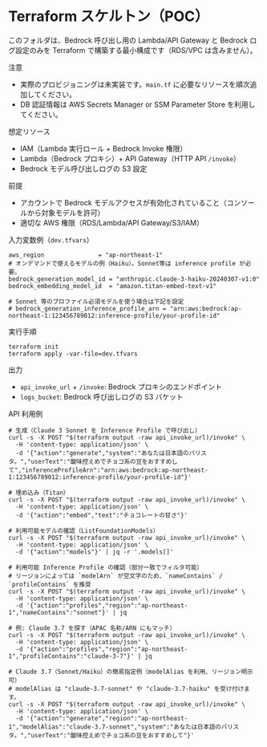 # Terraform スケルトン（POC）

このフォルダは、Bedrock 呼び出し用の Lambda/API Gateway と Bedrock ログ設定のみを Terraform で構築する最小構成です（RDS/VPC は含みません）。

注意
- 実際のプロビジョニングは未実装です。`main.tf` に必要なリソースを順次追加してください。
- DB 認証情報は AWS Secrets Manager or SSM Parameter Store を利用してください。

想定リソース
- IAM（Lambda 実行ロール + Bedrock Invoke 権限）
- Lambda（Bedrock プロキシ）+ API Gateway（HTTP API `/invoke`）
- Bedrock モデル呼び出しログの S3 設定

前提
- アカウントで Bedrock モデルアクセスが有効化されていること（コンソールから対象モデルを許可）
- 適切な AWS 権限（RDS/Lambda/API Gateway/S3/IAM）

入力変数例（`dev.tfvars`）
```
aws_region               = "ap-northeast-1"
# オンデマンドで使えるモデルの例（Haiku）。Sonnet等は inference profile が必要。
bedrock_generation_model_id = "anthropic.claude-3-haiku-20240307-v1:0"
bedrock_embedding_model_id  = "amazon.titan-embed-text-v1"

# Sonnet 等のプロファイル必須モデルを使う場合は下記を設定
# bedrock_generation_inference_profile_arn = "arn:aws:bedrock:ap-northeast-1:123456789012:inference-profile/your-profile-id"
```

実行手順
```
terraform init
terraform apply -var-file=dev.tfvars
```

出力
- `api_invoke_url` + `/invoke`: Bedrock プロキシのエンドポイント
- `logs_bucket`: Bedrock 呼び出しログの S3 バケット

API 利用例
```
# 生成（Claude 3 Sonnet を Inference Profile で呼び出し）
curl -s -X POST "$(terraform output -raw api_invoke_url)/invoke" \
  -H 'content-type: application/json' \
  -d '{"action":"generate","system":"あなたは日本語のバリスタ。","userText":"酸味控えめでチョコ系の豆をおすすめして","inferenceProfileArn":"arn:aws:bedrock:ap-northeast-1:123456789012:inference-profile/your-profile-id"}'

# 埋め込み（Titan）
curl -s -X POST "$(terraform output -raw api_invoke_url)/invoke" \
  -H 'content-type: application/json' \
  -d '{"action":"embed","text":"チョコレートの甘さ"}'

# 利用可能モデルの確認（ListFoundationModels）
curl -s -X POST "$(terraform output -raw api_invoke_url)/invoke" \
  -H 'content-type: application/json' \
  -d '{"action":"models"}' | jq -r '.models[]'

# 利用可能 Inference Profile の確認（部分一致でフィルタ可能）
# リージョンによっては `modelArn` が空文字のため、`nameContains` / `profileContains` を推奨
curl -s -X POST "$(terraform output -raw api_invoke_url)/invoke" \
  -H 'content-type: application/json' \
  -d '{"action":"profiles","region":"ap-northeast-1","nameContains":"sonnet"}' | jq

# 例: Claude 3.7 を探す（APAC 名称/ARN にもマッチ）
curl -s -X POST "$(terraform output -raw api_invoke_url)/invoke" \
  -H 'content-type: application/json' \
  -d '{"action":"profiles","region":"ap-northeast-1","profileContains":"claude-3-7"}' | jq

# Claude 3.7（Sonnet/Haiku）の簡易指定例（modelAlias を利用、リージョン明示可）
# modelAlias は "claude-3.7-sonnet" や "claude-3.7-haiku" を受け付けます。
curl -s -X POST "$(terraform output -raw api_invoke_url)/invoke" \
  -H 'content-type: application/json' \
  -d '{"action":"generate","region":"ap-northeast-1","modelAlias":"claude-3.7-sonnet","system":"あなたは日本語のバリスタ。","userText":"酸味控えめでチョコ系の豆をおすすめして"}'
```
